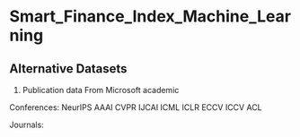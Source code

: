 # Smart_Finance_Index_Machine_Learning

## Alternative Datasets

1. Publication data From Microsoft academic

Conferences:
   NeurIPS
   AAAI
   CVPR
   IJCAI
   ICML
   ICLR
   ECCV
   ICCV
   ACL
   
Journals:
   



